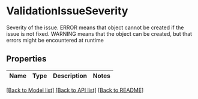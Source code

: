 # ValidationIssueSeverity

Severity of the issue. ERROR means that object cannot be created if the issue is not fixed. WARNING means that the object can be created, but that errors might be encountered at runtime

## Properties

Name | Type | Description | Notes
------------ | ------------- | ------------- | -------------

[[Back to Model list]](../README.md#documentation-for-models) [[Back to API list]](../README.md#documentation-for-api-endpoints) [[Back to README]](../README.md)


